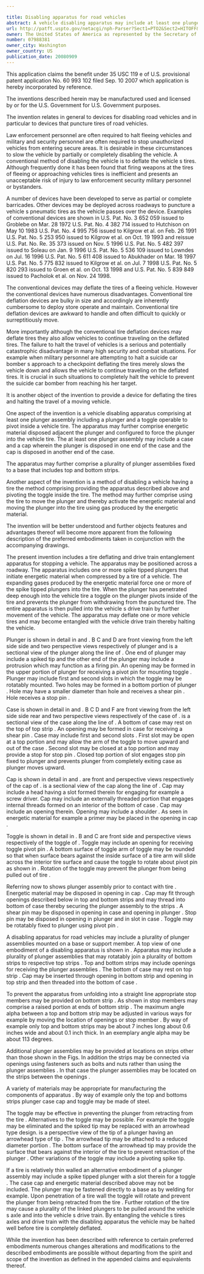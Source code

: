 ```yaml
---

title: Disabling apparatus for road vehicles
abstract: A vehicle disabling apparatus may include at least one plunger assembly having a plunger and a toggle operable to pivot inside the vehicle tire. The apparatus may include energetic material disposed adjacent the plunger and configured to force the plunger into a vehicle tire. A method of disabling a vehicle having a tire may include using the vehicle's tire to move the plunger and thereby activate the energetic material; and moving the plunger into the tire using gas produced by the energetic material.
url: http://patft.uspto.gov/netacgi/nph-Parser?Sect1=PTO2&Sect2=HITOFF&p=1&u=%2Fnetahtml%2FPTO%2Fsearch-adv.htm&r=1&f=G&l=50&d=PALL&S1=07988381&OS=07988381&RS=07988381
owner: The United States of America as represented by the Secretary of the Army
number: 07988381
owner_city: Washington
owner_country: US
publication_date: 20080909
---
```

This application claims the benefit under 35 USC 119 e of U.S. provisional patent application No. 60 993 102 filed Sep. 10 2007 which application is hereby incorporated by reference.

The inventions described herein may be manufactured used and licensed by or for the U.S. Government for U.S. Government purposes.

The invention relates in general to devices for disabling road vehicles and in particular to devices that puncture tires of road vehicles.

Law enforcement personnel are often required to halt fleeing vehicles and military and security personnel are often required to stop unauthorized vehicles from entering secure areas. It is desirable in these circumstances to slow the vehicle by partially or completely disabling the vehicle. A conventional method of disabling the vehicle is to deflate the vehicle s tires. Although frequently done it has been found that firing weapons at the tires of fleeing or approaching vehicles tires is inefficient and presents an unacceptable risk of injury to law enforcement security military personnel or bystanders.

A number of devices have been developed to serve as partial or complete barricades. Other devices may be deployed across roadways to puncture a vehicle s pneumatic tires as the vehicle passes over the device. Examples of conventional devices are shown in U.S. Pat. No. 3 652 059 issued to Groblebe on Mar. 28 1972 U.S. Pat. No. 4 382 714 issued to Hutchison on May 10 1983 U.S. Pat. No. 4 995 756 issued to Kilgrow et al. on Feb. 26 1991 U.S. Pat. No. 5 253 950 issued to Kilgrow et al. on Oct. 19 1993 and reissue U.S. Pat. No. Re. 35 373 issued on Nov. 5 1996 U.S. Pat. No. 5 482 397 issued to Soleau on Jan. 9 1996 U.S. Pat. No. 5 536 109 issued to Lowndes on Jul. 16 1996 U.S. Pat. No. 5 611 408 issued to Abukhader on Mar. 18 1997 U.S. Pat. No. 5 775 832 issued to Kilgrow et al. on Jul. 7 1998 U.S. Pat. No. 5 820 293 issued to Groen et al. on Oct. 13 1998 and U.S. Pat. No. 5 839 849 issued to Pacholok et al. on Nov. 24 1998.

The conventional devices may deflate the tires of a fleeing vehicle. However the conventional devices have numerous disadvantages. Conventional tire deflation devices are bulky in size and accordingly are inherently cumbersome to deploy store operate and maintain. Conventional tire deflation devices are awkward to handle and often difficult to quickly or surreptitiously move.

More importantly although the conventional tire deflation devices may deflate tires they also allow vehicles to continue traveling on the deflated tires. The failure to halt the travel of vehicles is a serious and potentially catastrophic disadvantage in many high security and combat situations. For example when military personnel are attempting to halt a suicide car bomber s approach to a checkpoint deflating the tires merely slows the vehicle down and allows the vehicle to continue traveling on the deflated tires. It is crucial in such situations to completely halt the vehicle to prevent the suicide car bomber from reaching his her target.

It is another object of the invention to provide a device for deflating the tires and halting the travel of a moving vehicle.

One aspect of the invention is a vehicle disabling apparatus comprising at least one plunger assembly including a plunger and a toggle operable to pivot inside a vehicle tire. The apparatus may further comprise energetic material disposed adjacent the plunger and configured to force the plunger into the vehicle tire. The at least one plunger assembly may include a case and a cap wherein the plunger is disposed in one end of the case and the cap is disposed in another end of the case.

The apparatus may further comprise a plurality of plunger assemblies fixed to a base that includes top and bottom strips.

Another aspect of the invention is a method of disabling a vehicle having a tire the method comprising providing the apparatus described above and pivoting the toggle inside the tire. The method may further comprise using the tire to move the plunger and thereby activate the energetic material and moving the plunger into the tire using gas produced by the energetic material.

The invention will be better understood and further objects features and advantages thereof will become more apparent from the following description of the preferred embodiments taken in conjunction with the accompanying drawings.

The present invention includes a tire deflating and drive train entanglement apparatus for stopping a vehicle. The apparatus may be positioned across a roadway. The apparatus includes one or more spike tipped plungers that initiate energetic material when compressed by a tire of a vehicle. The expanding gases produced by the energetic material force one or more of the spike tipped plungers into the tire. When the plunger has penetrated deep enough into the vehicle tire a toggle on the plunger pivots inside of the tire and prevents the plunger from withdrawing from the punctured tire. The entire apparatus is then pulled into the vehicle s drive train by further movement of the vehicle. The apparatus may deflate one or more vehicle tires and may become entangled with the vehicle drive train thereby halting the vehicle.

Plunger is shown in detail in and . B C and D are front viewing from the left side side and two perspective views respectively of plunger and is a sectional view of the plunger along the line of . One end of plunger may include a spiked tip and the other end of the plunger may include a protrusion which may function as a firing pin. An opening may be formed in the upper portion of plunger for receiving a pivot pin for mounting toggle . Plunger may include first and second slots in which the toggle may be rotatably mounted. Two holes may be formed in a bottom portion of plunger . Hole may have a smaller diameter than hole and receives a shear pin . Hole receives a stop pin .

Case is shown in detail in and . B C D and F are front viewing from the left side side rear and two perspective views respectively of the case of . is a sectional view of the case along the line of . A bottom of case may rest on the top of top strip . An opening may be formed in case for receiving a shear pin . Case may include first and second slots . First slot may be open at a top portion and may allow the arm of the toggle to move upward and out of the case . Second slot may be closed at a top portion and may provide a stop for stop pin . Closed top portion of slot engages stop pin fixed to plunger and prevents plunger from completely exiting case as plunger moves upward.

Cap is shown in detail in and . are front and perspective views respectively of the cap of . is a sectional view of the cap along the line of . Cap may include a head having a slot formed therein for engaging for example a screw driver. Cap may include an externally threaded portion that engages internal threads formed on an interior of the bottom of case . Cap may include an opening therein. Opening may include a shoulder . As seen in energetic material for example a primer may be placed in the opening in cap .

Toggle is shown in detail in . B and C are front side and perspective views respectively of the toggle of . Toggle may include an opening for receiving toggle pivot pin . A bottom surface of toggle arm of toggle may be rounded so that when surface bears against the inside surface of a tire arm will slide across the interior tire surface and cause the toggle to rotate about pivot pin as shown in . Rotation of the toggle may prevent the plunger from being pulled out of tire .

Referring now to shows plunger assembly prior to contact with tire . Energetic material may be disposed in opening in cap . Cap may fit through openings described below in top and bottom strips and may thread into bottom of case thereby securing the plunger assembly to the strips . A shear pin may be disposed in opening in case and opening in plunger . Stop pin may be disposed in opening in plunger and in slot in case . Toggle may be rotatably fixed to plunger using pivot pin .

A disabling apparatus for road vehicles may include a plurality of plunger assemblies mounted on a base or support member. A top view of one embodiment of a disabling apparatus is shown in . Apparatus may include a plurality of plunger assemblies that may rotatably join a plurality of bottom strips to respective top strips . Top and bottom strips may include openings for receiving the plunger assemblies . The bottom of case may rest on top strip . Cap may be inserted through opening in bottom strip and opening in top strip and then threaded into the bottom of case .

To prevent the apparatus from unfolding into a straight line appropriate stop members may be provided on bottom strip . As shown in stop members may comprise a raised portion at ends of bottom strip . The maximum angle alpha between a top and bottom strip may be adjusted in various ways for example by moving the location of openings or stop member . By way of example only top and bottom strips may be about 7 inches long about 0.6 inches wide and about 0.1 inch thick. In an exemplary angle alpha may be about 113 degrees.

Additional plunger assemblies may be provided at locations on strips other than those shown in the Figs. In addition the strips may be connected via openings using fasteners such as bolts and nuts rather than using the plunger assemblies . In that case the plunger assemblies may be located on the strips between the openings .

A variety of materials may be appropriate for manufacturing the components of apparatus . By way of example only the top and bottoms strips plunger case cap and toggle may be made of steel.

The toggle may be effective in preventing the plunger from retracting from the tire . Alternatives to the toggle may be possible. For example the toggle may be eliminated and the spiked tip may be replaced with an arrowhead type design. is a perspective view of the tip of a plunger having an arrowhead type of tip . The arrowhead tip may be attached to a reduced diameter portion . The bottom surface of the arrowhead tip may provide the surface that bears against the interior of the tire to prevent retraction of the plunger . Other variations of the toggle may include a pivoting spike tip.

If a tire is relatively thin walled an alternative embodiment of a plunger assembly may include a spike tipped plunger with a slot therein for a toggle . The case cap and energetic material described above may not be included. The plunger may be fastened directly to a base as by welding for example. Upon penetration of a tire wall the toggle will rotate and prevent the plunger from being retracted from the tire . Further rotation of the tire may cause a plurality of the linked plungers to be pulled around the vehicle s axle and into the vehicle s drive train. By entangling the vehicle s tires axles and drive train with the disabling apparatus the vehicle may be halted well before tire is completely deflated.

While the invention has been described with reference to certain preferred embodiments numerous changes alterations and modifications to the described embodiments are possible without departing from the spirit and scope of the invention as defined in the appended claims and equivalents thereof.


